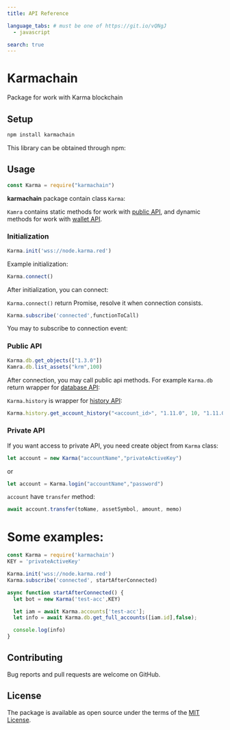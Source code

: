 ```yaml
---
title: API Reference

language_tabs: # must be one of https://git.io/vQNgJ
  - javascript

search: true
---
```


# Karmachain

Package for work with Karma blockchain

## Setup

```javascript
npm install karmachain
```

This library can be obtained through npm:

## Usage

```javascript
const Karma = require("karmachain")
```

__karmachain__ package contain class `Karma`:

`Kamra` contains static methods for work with [public API](http://docs.bitshares.org/api/blockchain-api.html), and dynamic methods for work with [wallet API](http://docs.bitshares.org/api/wallet-api.html).

### Initialization

```javascript
Karma.init('wss://node.karma.red')
```

Example initialization:

```javascript
Karma.connect()
```

After initialization, you can connect:

`Karma.connect()` return Promise, resolve it when connection consists.

```javascript
Karma.subscribe('connected',functionToCall)
```
You may to subscribe to connection event:


### Public API

```javascript
Karma.db.get_objects(["1.3.0"])
Kamra.db.list_assets("krm",100)
```

After connection, you may call public api methods. For example `Karma.db` return wrapper for [database API](http://docs.bitshares.org/api/database.html):

`Karma.history` is wrapper for [history API](http://docs.bitshares.org/api/history.html):

```javascript
Karma.history.get_account_history("<account_id>", "1.11.0", 10, "1.11.0")
```

### Private API

If you want access to private API, you need create object from `Karma` class:

```javascript
let account = new Karma("accountName","privateActiveKey")
```
or

```javascript
let account = Karma.login("accountName","password")
```

`account` have `transfer` method:

```javascript
await account.transfer(toName, assetSymbol, amount, memo)
```

# Some examples:

```javascript
const Karma = require('karmachain')
KEY = 'privateActiveKey'

Karma.init('wss://node.karma.red')
Karma.subscribe('connected', startAfterConnected)

async function startAfterConnected() {
  let bot = new Karma('test-acc',KEY)

  let iam = await Karma.accounts['test-acc'];
  let info = await Karma.db.get_full_accounts([iam.id],false);

  console.log(info)
}
```

## Contributing

Bug reports and pull requests are welcome on GitHub.

## License

The package is available as open source under the terms of the [MIT License](http://opensource.org/licenses/MIT).

